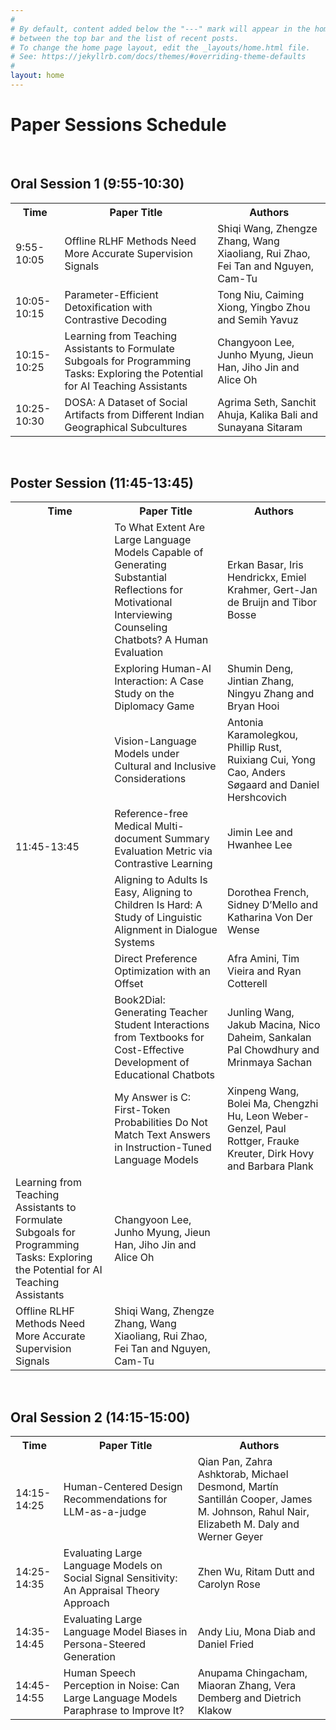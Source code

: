 ```yaml
---
#
# By default, content added below the "---" mark will appear in the home page
# between the top bar and the list of recent posts.
# To change the home page layout, edit the _layouts/home.html file.
# See: https://jekyllrb.com/docs/themes/#overriding-theme-defaults
#
layout: home
---
```


<h1 class="blackpar_title">Paper Sessions Schedule</h1>

<br/>
<h2 class="blackpar_title">Oral Session 1 (9:55-10:30)</h2>

<table>
  <tr>
	<th>Time</th>
	<th>Paper Title</th>
	<th>Authors</th>
  </tr>
  <tr>
	<td>9:55-10:05</td>
	<td>Offline RLHF Methods Need More Accurate Supervision Signals</td>
	<td>Shiqi Wang, Zhengze Zhang, Wang Xiaoliang, Rui Zhao, Fei Tan and Nguyen, Cam-Tu</td>
  </tr>
  <tr>
	<td>10:05-10:15</td>
	<td>Parameter-Efficient Detoxification with Contrastive Decoding</td>
	<td>Tong Niu, Caiming Xiong, Yingbo Zhou and Semih Yavuz</td>
  </tr>
  <tr>
	<td>10:15-10:25</td>
	<td>Learning from Teaching Assistants to Formulate Subgoals for Programming Tasks: Exploring the Potential for AI Teaching Assistants</td>
	<td>Changyoon Lee, Junho Myung, Jieun Han, Jiho Jin and Alice Oh</td>
  </tr>
  <tr>
	<td>10:25-10:30</td>
	<td>DOSA: A Dataset of Social Artifacts from Different Indian Geographical Subcultures</td>
	<td>Agrima Seth, Sanchit Ahuja, Kalika Bali and Sunayana Sitaram</td>
	  </tr>	
</table>

<br/>

<h2 class="blackpar_title">Poster Session (11:45-13:45)</h2>
<table>
  <tr>
 	 <th>Time</th>
	<th>Paper Title</th>
	<th>Authors</th>
  </tr>
  <tr>
	<td rowspan="8">11:45-13:45</td>
	<td>To What Extent Are Large Language Models Capable of Generating Substantial Reflections for Motivational Interviewing Counseling Chatbots? A Human Evaluation</td>
	<td>Erkan Basar, Iris Hendrickx, Emiel Krahmer, Gert-Jan de Bruijn and Tibor Bosse</td>
	  </tr>
  <tr>
	<td>Exploring Human-AI Interaction: A Case Study on the Diplomacy Game</td>
	<td>Shumin Deng, Jintian Zhang, Ningyu Zhang and Bryan Hooi</td>
  </tr>
  <tr>
	<td>Vision-Language Models under Cultural and Inclusive Considerations</td>
	<td>Antonia Karamolegkou, Phillip Rust, Ruixiang Cui, Yong Cao, Anders Søgaard and Daniel Hershcovich</td>
	  </tr>
  <tr>
	<td>Reference-free Medical Multi-document Summary Evaluation Metric via Contrastive Learning</td>
	<td>Jimin Lee and Hwanhee Lee</td>
  </tr>
  <tr>
	<td>Aligning to Adults Is Easy, Aligning to Children Is Hard: A Study of Linguistic Alignment in Dialogue Systems</td>
	<td>Dorothea French, Sidney D’Mello and Katharina Von Der Wense</td>
  </tr>
  <tr>
	<td>Direct Preference Optimization with an Offset</td>
	<td>Afra Amini, Tim Vieira and Ryan Cotterell</td>
  </tr>
  <tr>
	<td>Book2Dial: Generating Teacher Student Interactions from Textbooks for Cost-Effective Development of Educational Chatbots</td>
	<td>Junling Wang, Jakub Macina, Nico Daheim, Sankalan Pal Chowdhury and Mrinmaya Sachan</td>
  </tr>
  <tr>
	<td>My Answer is C: First-Token Probabilities Do Not Match Text Answers in Instruction-Tuned Language Models</td>
	<td>Xinpeng Wang, Bolei Ma, Chengzhi Hu, Leon Weber-Genzel, Paul Rottger, Frauke Kreuter, Dirk Hovy and Barbara Plank</td>
  </tr>
  <tr>
  <td>Learning from Teaching Assistants to Formulate Subgoals for Programming Tasks: Exploring the Potential for AI Teaching Assistants</td>
	<td>Changyoon Lee, Junho Myung, Jieun Han, Jiho Jin and Alice Oh</td>
  </tr>
  <tr>
  <td>Offline RLHF Methods Need More Accurate Supervision Signals</td>
	<td>Shiqi Wang, Zhengze Zhang, Wang Xiaoliang, Rui Zhao, Fei Tan and Nguyen, Cam-Tu</td>
	  </tr>
</table>

<br/>

<h2 class="blackpar_title">Oral Session 2 (14:15-15:00)</h2>

<table>
  <tr>
	<th>Time</th>
	<th>Paper Title</th>
	<th>Authors</th>
  </tr>
  <tr>
	<td>14:15-14:25</td>
	<td>Human-Centered Design Recommendations for LLM-as-a-judge</td>
	<td>Qian Pan, Zahra Ashktorab, Michael Desmond, Martín Santillán Cooper, James M. Johnson, Rahul Nair, Elizabeth M. Daly and Werner Geyer</td>
  </tr>
  <tr>
	<td>14:25-14:35</td>
	<td>Evaluating Large Language Models on Social Signal Sensitivity: An Appraisal Theory Approach</td>
	<td>Zhen Wu, Ritam Dutt and Carolyn Rose</td>
	  </tr>
  <tr>
	<td>14:35-14:45</td>
	<td>Evaluating Large Language Model Biases in Persona-Steered Generation</td>
	<td>Andy Liu, Mona Diab and Daniel Fried</td>
  </tr>
  <tr>
	<td>14:45-14:55</td>
	<td>Human Speech Perception in Noise: Can Large Language Models Paraphrase to Improve It?</td>
	<td>Anupama Chingacham, Miaoran Zhang, Vera Demberg and Dietrich Klakow</td>
	</tr>
</table>
